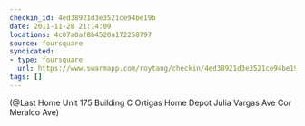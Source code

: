 ```yaml
---
checkin_id: 4ed38921d3e3521ce94be19b
date: 2011-11-28 21:14:09
locations: 4c07a0af8b4520a172258797
source: foursquare
syndicated:
- type: foursquare
  url: https://www.swarmapp.com/roytang/checkin/4ed38921d3e3521ce94be19b
tags: []
---
```


 (@Last Home Unit 175 Building C Ortigas Home Depot Julia Vargas Ave Cor Meralco Ave)